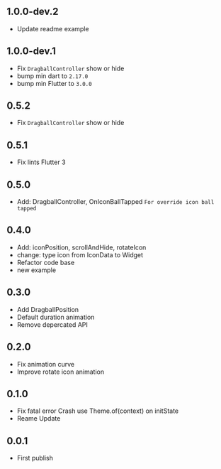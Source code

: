 ## 1.0.0-dev.2
* Update readme example

## 1.0.0-dev.1
* Fix `DragballController` show or hide
* bump min dart to `2.17.0`
* bump min Flutter to `3.0.0`


## 0.5.2
* Fix `DragballController` show or hide

## 0.5.1
* Fix lints Flutter 3 

## 0.5.0
* Add: DragballController, OnIconBallTapped `For override icon ball tapped`

## 0.4.0
* Add: iconPosition, scrollAndHide, rotateIcon
* change: type icon from IconData to Widget
* Refactor code base
* new example

## 0.3.0
* Add DragballPosition
* Default duration animation
* Remove depercated API

## 0.2.0
* Fix animation curve
* Improve rotate icon animation


## 0.1.0
* Fix fatal error 
  Crash use Theme.of(context) on initState
* Reame Update

## 0.0.1
* First publish
